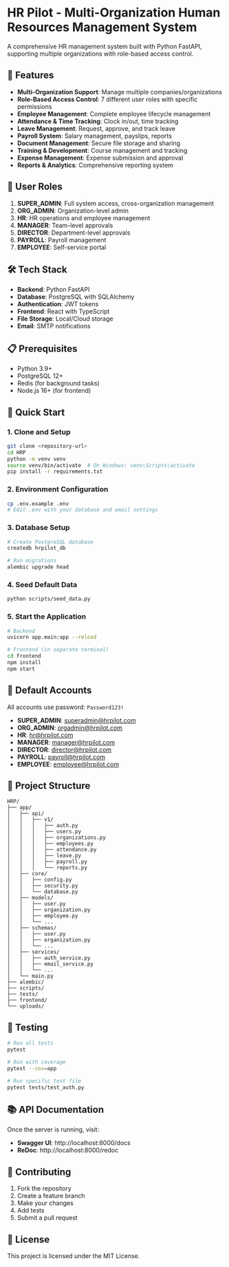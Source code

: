 # HR Pilot - Multi-Organization Human Resources Management System

A comprehensive HR management system built with Python FastAPI, supporting multiple organizations with role-based access control.

## 🚀 Features

- **Multi-Organization Support**: Manage multiple companies/organizations
- **Role-Based Access Control**: 7 different user roles with specific permissions
- **Employee Management**: Complete employee lifecycle management
- **Attendance & Time Tracking**: Clock in/out, time tracking
- **Leave Management**: Request, approve, and track leave
- **Payroll System**: Salary management, payslips, reports
- **Document Management**: Secure file storage and sharing
- **Training & Development**: Course management and tracking
- **Expense Management**: Expense submission and approval
- **Reports & Analytics**: Comprehensive reporting system

## 👥 User Roles

1. **SUPER_ADMIN**: Full system access, cross-organization management
2. **ORG_ADMIN**: Organization-level admin
3. **HR**: HR operations and employee management
4. **MANAGER**: Team-level approvals
5. **DIRECTOR**: Department-level approvals
6. **PAYROLL**: Payroll management
7. **EMPLOYEE**: Self-service portal

## 🛠️ Tech Stack

- **Backend**: Python FastAPI
- **Database**: PostgreSQL with SQLAlchemy
- **Authentication**: JWT tokens
- **Frontend**: React with TypeScript
- **File Storage**: Local/Cloud storage
- **Email**: SMTP notifications

## 📋 Prerequisites

- Python 3.9+
- PostgreSQL 12+
- Redis (for background tasks)
- Node.js 16+ (for frontend)

## 🚀 Quick Start

### 1. Clone and Setup
```bash
git clone <repository-url>
cd HRP
python -m venv venv
source venv/bin/activate  # On Windows: venv\Scripts\activate
pip install -r requirements.txt
```

### 2. Environment Configuration
```bash
cp .env.example .env
# Edit .env with your database and email settings
```

### 3. Database Setup
```bash
# Create PostgreSQL database
createdb hrpilot_db

# Run migrations
alembic upgrade head
```

### 4. Seed Default Data
```bash
python scripts/seed_data.py
```

### 5. Start the Application
```bash
# Backend
uvicorn app.main:app --reload

# Frontend (in separate terminal)
cd frontend
npm install
npm start
```

## 🔑 Default Accounts

All accounts use password: `Password123!`

- **SUPER_ADMIN**: superadmin@hrpilot.com
- **ORG_ADMIN**: orgadmin@hrpilot.com
- **HR**: hr@hrpilot.com
- **MANAGER**: manager@hrpilot.com
- **DIRECTOR**: director@hrpilot.com
- **PAYROLL**: payroll@hrpilot.com
- **EMPLOYEE**: employee@hrpilot.com

## 📁 Project Structure

```
HRP/
├── app/
│   ├── api/
│   │   ├── v1/
│   │   │   ├── auth.py
│   │   │   ├── users.py
│   │   │   ├── organizations.py
│   │   │   ├── employees.py
│   │   │   ├── attendance.py
│   │   │   ├── leave.py
│   │   │   ├── payroll.py
│   │   │   └── reports.py
│   ├── core/
│   │   ├── config.py
│   │   ├── security.py
│   │   └── database.py
│   ├── models/
│   │   ├── user.py
│   │   ├── organization.py
│   │   ├── employee.py
│   │   └── ...
│   ├── schemas/
│   │   ├── user.py
│   │   ├── organization.py
│   │   └── ...
│   ├── services/
│   │   ├── auth_service.py
│   │   ├── email_service.py
│   │   └── ...
│   └── main.py
├── alembic/
├── scripts/
├── tests/
├── frontend/
└── uploads/
```

## 🧪 Testing

```bash
# Run all tests
pytest

# Run with coverage
pytest --cov=app

# Run specific test file
pytest tests/test_auth.py
```

## 📚 API Documentation

Once the server is running, visit:
- **Swagger UI**: http://localhost:8000/docs
- **ReDoc**: http://localhost:8000/redoc

## 🤝 Contributing

1. Fork the repository
2. Create a feature branch
3. Make your changes
4. Add tests
5. Submit a pull request

## 📄 License

This project is licensed under the MIT License. 